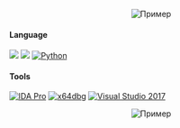 <p align="center">
  <img src="https://c.tenor.com/pmJwpBJOvo8AAAAd/tenor.gif" alt="Пример">
</p>

#### Language
[![](https://img.shields.io/badge/C++-000?style=for-the-badge&logo=c%2B%2B)](#) [![](https://img.shields.io/badge/C%23-000?style=for-the-badge&logo=csharp)](#)  [![Python](https://img.shields.io/badge/python-000?style=for-the-badge&logo=python)](#) 

#### Tools
[![IDA Pro](https://img.shields.io/badge/IDA%20Pro-000?style=for-the-badge)](#) [![x64dbg](https://img.shields.io/badge/x64dbg-000?style=for-the-badge)](#) [![Visual Studio 2017](https://img.shields.io/badge/Visual%20Studio%202017-000?style=for-the-badge)](#) 

<p align="center">
  <img src="https://count.getloli.com/get/@lhwe?theme=gelbooru" alt="Пример">
</p>
